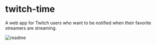 # twitch-time
A web app for Twitch users who want to be notified when their favorite streamers are streaming.

![readme](https://user-images.githubusercontent.com/29046211/29436561-f55ae476-8360-11e7-91ca-43853b320bef.gif)
